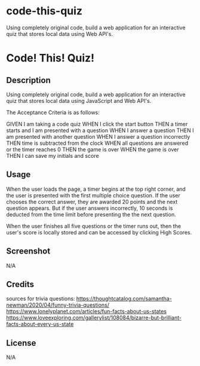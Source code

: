 # code-this-quiz
Using completely original code, build a web application for an interactive quiz that stores local data using Web API's.

# Code! This! Quiz!

## Description

Using completely original code, build a web application for an interactive quiz that stores local data using JavaScript and Web API's.

The Acceptance Criteria is as follows:

GIVEN I am taking a code quiz
WHEN I click the start button
THEN a timer starts and I am presented with a question
WHEN I answer a question
THEN I am presented with another question
WHEN I answer a question incorrectly
THEN time is subtracted from the clock
WHEN all questions are answered or the timer reaches 0
THEN the game is over
WHEN the game is over
THEN I can save my initials and score


## Usage

When the user loads the page, a timer begins at the top right corner, and the user is presented with the first multiple choice question. If the user chooses the correct answer, they are awarded 20 points and the next question appears. But if the user answers incorrectly, 10 seconds is deducted from the time limit before presenting the the next question.

When the user finishes all five questions or the timer runs out, then the user's score is locally stored and can be accessed by clicking High Scores.

## Screenshot

N/A



## Credits

sources for trivia questions:
https://thoughtcatalog.com/samantha-newman/2020/04/funny-trivia-questions/
https://www.lonelyplanet.com/articles/fun-facts-about-us-states
https://www.loveexploring.com/gallerylist/108084/bizarre-but-brilliant-facts-about-every-us-state

## License

N/A
